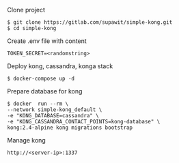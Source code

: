 Clone project
```
$ git clone https://gitlab.com/supawit/simple-kong.git
$ cd simple-kong
```
Create .env file with content
```
TOKEN_SECRET=<randomstring>
```

Deploy kong, cassandra, konga stack
```
$ docker-compose up -d
```

Prepare database for kong
```
$ docker  run --rm \
--network simple-kong_default \
-e "KONG_DATABASE=cassandra" \
-e "KONG_CASSANDRA_CONTACT_POINTS=kong-database" \
kong:2.4-alpine kong migrations bootstrap
```

Manage kong
```
http://<server-ip>:1337
```